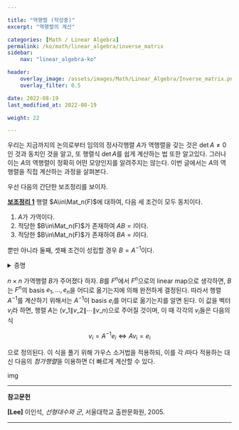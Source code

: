 ```yaml
---

title: "역행렬 (작성중)"
excerpt: "역행렬의 계산"

categories: [Math / Linear Algebra]
permalink: /ko/math/linear_algebra/inverse_matrix
sidebar: 
    nav: "linear_algebra-ko"

header:
    overlay_image: /assets/images/Math/Linear_Algebra/Inverse_matrix.png
    overlay_filter: 0.5

date: 2022-08-19
last_modified_at: 2022-08-19

weight: 22

---
```


우리는 지금까지의 논의로부터 임의의 정사각행렬 $A$가 역행렬을 갖는 것은 $\det A\neq 0$인 것과 동치인 것을 알고, 또 행렬식 $\det A$를 쉽게 계산하는 법 또한 알고있다. 그러나 이는 $A$의 역행렬이 정확히 어떤 모양인지를 알려주지는 않는다. 이번 글에서는 $A$의 역행렬을 직접 계산하는 과정을 살펴본다. 

우선 다음의 간단한 보조정리를 보이자.

<div class="proposition" markdown="1">

<ins id="lem1">**보조정리 1**</ins> 행렬 $A\in\Mat_n(F)$에 대하여, 다음 세 조건이 모두 동치이다.

1. $A$가 가역이다.
2. 적당한 $B\in\Mat_n(F)$가 존재하여 $AB=I$이다.
3. 적당한 $B\in\Mat_n(F)$가 존재하여 $BA=I$이다.

뿐만 아니라 둘째, 셋째 조건이 성립할 경우 $B=A^{-1}$이다.

</div>
<details class="proof" markdown="1">
<summary>증명</summary>

첫 번째 조건이 각각 두 번째와 세 번째를 함의하는 것은 자명하므로, 반대방향만 보이면 충분하다. 

우선 적당한 $B\in\Mat_n(F)$가 존재하여 $AB=I$가 성립한다고 가정하자. 그럼 선형대수학의 기본정리에 의하여 

$$L_A\circ L_B=\id_{F^n}$$

이 성립한다. 이제 $\id_{F^n}$이 전단사함수라는 것으로부터 $L_A:F^n\rightarrow F^n$이 전사함수라는 것을 안다. ([\[집합론\] §Retraction과 section, ⁋명제 3](/ko/math/set_theory/retraction_and_section#pp3)) 따라서 다음의 식 ([§동형사상, ⁋정리 7](/ko/math/linear_algebra/isomorphic_vector_spaces#thm7))

$$\rank L_A+\nullity L_A=\dim F^n=n$$

으로부터 $\nullity L_A=0$임을 안다. 즉 $L_A$는 단사함수이기도 하고, 따라서 $L_A$는 전단사함수이고 행렬 $A$는 가역이다. 이제 식 $AB=I$의 양 변의 왼쪽에 $A^{-1}$을 곱하면 $B=A^{-1}$을 얻는다.

비슷하게 셋째 조건이 첫째 조건을 함의한다는 것을 증명할 수 있다.  

</details>

$n\times n$ 가역행렬 $B$가 주어졌다 하자. $B$를 $F^n$에서 $F^n$으로의 linear map으로 생각하면, $B$는 $F^n$의 basis $e_1,\ldots, e_n$을 어디로 옮기는지에 의해 완전하게 결정된다. 따라서 행렬 $A^{-1}$를 계산하기 위해서는 $A^{-1}$이 basis $e_i$를 어디로 옮기는지를 알면 된다. 이 값을 벡터 $v_i$라 하면, 행렬 $A$는 $(v\_1\|v\_2\|\cdots\|v\_n)$으로 주어질 것이며, 이 때 각각의 $v_i$들은 다음의 식

$$v_i=A^{-1}e_i\iff Av_i=e_i$$

으로 정의된다. 이 식을 풀기 위해 가우스 소거법을 적용하되, 이를 각 $i$마다 적용하는 대신 다음의 *첨가행렬*을 이용하면 더 빠르게 계산할 수 있다.

img

---

**참고문헌**

**[Lee]** 이인석, *선형대수와 군*, 서울대학교 출판문화원, 2005.

---
